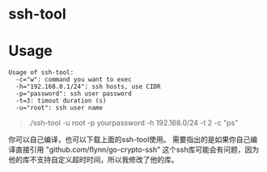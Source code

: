 ssh-tool
========


Usage
=====

```shell
Usage of ssh-tool:
  -c="w": command you want to exec
  -h="192.168.0.1/24": ssh hosts, use CIDR
  -p="password": ssh user password
  -t=3: timout duration (s)
  -u="root": ssh user name
```

>./ssh-tool -u root -p yourpassword  -h 192.168.0/24 -t 2 -c "ps"

你可以自己编译，也可以下载上面的ssh-tool使用。
需要指出的是如果你自己编译直接引用 "github.com/flynn/go-crypto-ssh" 这个ssh库可能会有问题，因为他的库不支持自定义超时时间，所以我修改了他的库。



